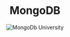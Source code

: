 <h1 align="center"> MongoDB </h1>
<p align="center">
  <img alt="MongoDb University" src="https://embed-ssl.wistia.com/deliveries/13c234871cc40dfb1605a7aae585c2d6.webp?image_crop_resized=640x360">
</p>
